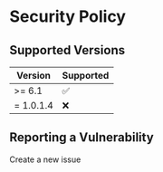 # Security Policy

## Supported Versions

| Version    | Supported          |
| ---------- | ------------------ |
| >= 6.1     | :white_check_mark: |
| = 1.0.1.4  | :x:                |


## Reporting a Vulnerability

Create a new issue
